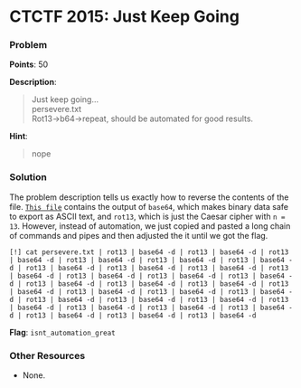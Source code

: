 # CTCTF 2015: Just Keep Going

### Problem

**Points**: 50

**Description**: 

> Just keep going…  
> persevere.txt  
> Rot13->b64->repeat, should be automated for good results.

**Hint**: 

> nope

### Solution

The problem description tells us exactly how to reverse the contents of the file. [`This file`](persevere.txt) contains the output of `base64`, which makes binary data safe to export as ASCII text, and `rot13`, which is just the Caesar cipher with `n = 13`. However, instead of automation, we just copied and pasted a long chain of commands and pipes and then adjusted the it until we got the flag.

```
[!] cat persevere.txt | rot13 | base64 -d | rot13 | base64 -d | rot13 | base64 -d | rot13 | base64 -d | rot13 | base64 -d | rot13 | base64 -d | rot13 | base64 -d | rot13 | base64 -d | rot13 | base64 -d | rot13 | base64 -d | rot13 | base64 -d | rot13 | base64 -d | rot13 | base64 -d | rot13 | base64 -d | rot13 | base64 -d | rot13 | base64 -d | rot13 | base64 -d | rot13 | base64 -d | rot13 | base64 -d | rot13 | base64 -d | rot13 | base64 -d | rot13 | base64 -d | rot13 | base64 -d | rot13 | base64 -d | rot13 | base64 -d | rot13 | base64 -d | rot13 | base64 -d | rot13 | base64 -d | rot13 | base64 -d | rot13 | base64 -d
```

**Flag**: `isnt_automation_great`

### Other Resources

* None.
